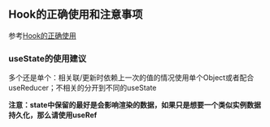 ## Hook的正确使用和注意事项

参考[Hook的正确使用](https://zhuanlan.zhihu.com/p/85969406)

### useState的使用建议

多个还是单个：相关联/更新时依赖上一次的值的情况使用单个Object或者配合useReducer；不相关的分开到不同的useState

**注意：state中保留的最好是会影响渲染的数据，如果只是想要一个类似实例数据持久化，那么请使用useRef**

